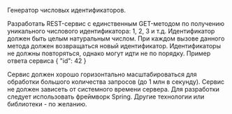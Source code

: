 Генератор числовых идентификаторов.

Разработать REST-сервис с единственным GET-методом по получению уникального числового идентификатора: 1, 2, 3 и т.д. Идентификатор должен быть целым натуральным числом. При каждом вызове данного метода должен возвращаться новый идентификатор. Идентификаторы не должны повторяться, однако могут идти не по порядку.
Пример ответа сервиса
{
  "id": 42
}

Сервис должен хорошо горизонтально масштабироваться для обработки большого количества запросов (до 1 млн в секунду). Сервис не должен зависеть от системного времени сервера.
Для разработки следует использовать фреймворк Spring. Другие технологии или библиотеки - по желанию.